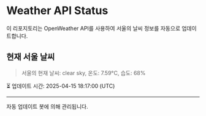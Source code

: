 
# Weather API Status

이 리포지토리는 OpenWeather API를 사용하여 서울의 날씨 정보를 자동으로 업데이트합니다.

## 현재 서울 날씨
> 서울의 현재 날씨: clear sky, 온도: 7.59°C, 습도: 68%

⏳ 업데이트 시간: 2025-04-15 18:17:00 (UTC)

---
자동 업데이트 봇에 의해 관리됩니다.
